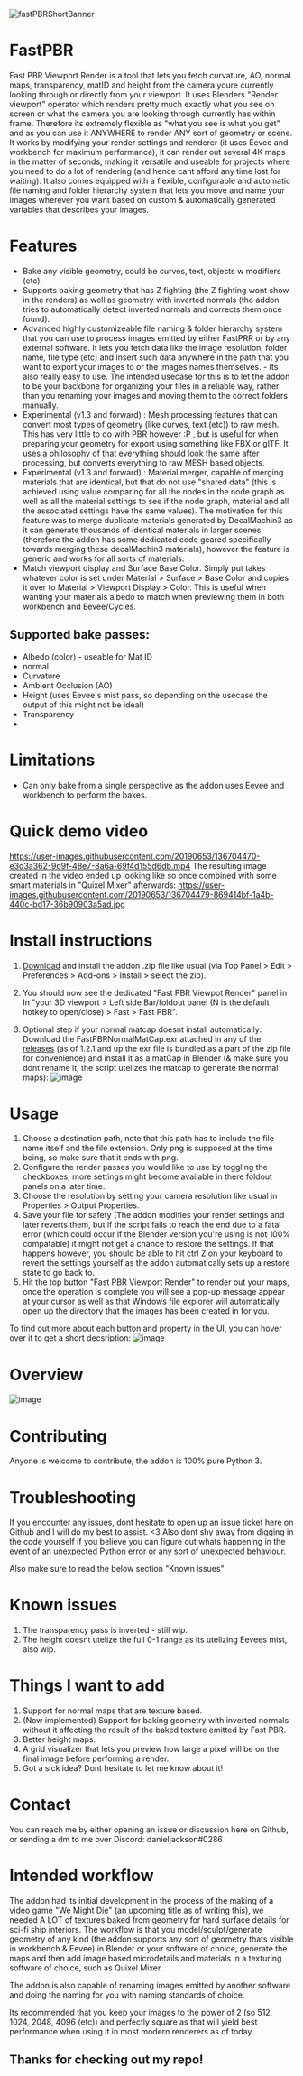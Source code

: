 <!-- 
![fastPBRBanner](https://user-images.githubusercontent.com/20190653/143656184-ede0ab79-f67a-499b-858c-92e593377941.jpg)
-->
![fastPBRShortBanner](https://user-images.githubusercontent.com/20190653/143673710-58680963-e937-478d-8d06-dcc9cdacddd2.jpg)

# FastPBR

Fast PBR Viewport Render is a tool that lets you fetch curvature, AO, normal maps, transparency, matID and height from the camera youre currently looking through or directly from your viewport. It uses Blenders "Render viewport" operator which renders pretty much exactly what you see on screen or what the camera you are looking through currently has within frame. Therefore its extremely flexible as "what you see is what you get" and as you can use it ANYWHERE to render ANY sort of geometry or scene. It works by modifying your render settings and renderer (it uses Eevee and workbench for maximum performance), it can render out several 4K maps in the matter of seconds, making it versatile and useable for projects where you need to do a lot of rendering (and hence cant afford any time lost for waiting). It also comes equipped with a flexible, configurable and automatic file naming and folder hierarchy system that lets you move and name your images wherever you want based on custom &amp; automatically generated variables that describes your images.

# Features
* Bake any visible geometry, could be curves, text, objects w modifiers (etc).
* Supports baking geometry that has Z fighting (the Z fighting wont show in the renders) as well as geometry with inverted normals (the addon tries to automatically detect inverted normals and corrects them once found).
* Advanced highly customizeable file naming & folder hierarchy system that you can use to process images emitted by either FastPRR or by any external software. It lets you fetch data like the image resolution, folder name, file type (etc) and insert such data anywhere in the path that you want to export your images to or the images names themselves. - Its also really easy to use. The intended usecase for this is to let the addon to be your backbone for organizing your files in a reliable way, rather than you renaming your images and moving them to the correct folders manually.
* Experimental (v1.3 and forward) : Mesh processing features that can convert most types of geometry (like curves, text (etc)) to raw mesh. This has very little to do with PBR however :P , but is useful for when preparing your geometry for export using something like FBX or glTF. It uses a philosophy of that everything should look the same after processing, but converts everything to raw MESH based objects. 
* Experimental (v1.3 and forward) : Material merger, capable of merging materials that are identical, but that do not use "shared data" (this is achieved using value comparing for all the nodes in the node graph as well as all the material settings to see if the node graph, material and all the associated settings have the same values). The motivation for this feature was to merge duplicate materials generated by DecalMachin3 as it can generate thousands of identical materials in larger scenes (therefore the addon has some dedicated code geared specifically towards merging these decalMachin3 materials), however the feature is generic and works for all sorts of materials.
* Match viewport display and Surface Base Color. Simply put takes whatever color is set under Material > Surface > Base Color and copies it over to Material > Viewport Display > Color. This is useful when wanting your materials albedo to match when previewing them in both workbench and Eevee/Cycles.
## Supported bake passes:
* Albedo (color) - useable for Mat ID
* normal
* Curvature
* Ambient Occlusion (AO)
* Height (uses Eevee's mist pass, so depending on the usecase the output of this might not be ideal)
* Transparency
* 
# Limitations
* Can only bake from a single perspective as the addon uses Eevee and workbench to perform the bakes.

# Quick demo video

https://user-images.githubusercontent.com/20190653/136704470-e3d3a362-9d9f-48e7-8a6a-69f4d155d6db.mp4
The resulting image created in the video ended up looking like so once combined with some smart materials in "Quixel Mixer" afterwards:
https://user-images.githubusercontent.com/20190653/136704479-869414bf-1a4b-440c-bd17-36b90903a5ad.jpg


# Install instructions

1. [Download](https://github.com/ItsCubeTime/FastPBR/releases) and install the addon .zip file like usual (via Top Panel > Edit > Preferences > Add-ons > Install > select the zip).

2. You should now see the dedicated "Fast PBR Viewpot Render" panel in In "your 3D viewport > Left side Bar/foldout panel (N is the default hotkey to open/close) > Fast > Fast PBR".

4. Optional step if your normal matcap doesnt install automatically: Download the FastPBRNormalMatCap.exr attached in any of the [releases](https://github.com/ItsCubeTime/FastPBR/releases) (as of 1.2.1 and up the exr file is bundled as a part of the zip file for convenience) and install it as a matCap in Blender (& make sure you dont rename it, the script utelizes the matcap to generate the normal maps):
![image](https://user-images.githubusercontent.com/20190653/136703921-1df20cef-71d8-4ca2-af3f-72d43ecad2f3.png)

# Usage

1. Choose a destination path, note that this path has to include the file name itself and the file extension. Only png is supposed at the time being, so make sure that it ends with png.
2. Configure the render passes you would like to use by toggling the checkboxes, more settings might become available in there foldout panels on a later time.
3. Choose the resolution by setting your camera resolution like usual in Properties > Output Properties.
4. Save your file for safety (The addon modifies your render settings and later reverts them, but if the script fails to reach the end due to a fatal error (which could occur if the Blender version you're using is not 100% compatable) it might not get a chance to restore the settings. If that happens however, you should be able to hit ctrl Z on your keyboard to revert the settings yourself as the addon automatically sets up a restore state to go back to.
5. Hit the top button "Fast PBR Viewport Render" to render out your maps, once the operation is complete you will see a pop-up message appear at your cursor as well as that Windows file explorer will automatically open up the directory that the images has been created in for you.

To find out more about each button and property in the UI, you can hover over it to get a short decsription:
![image](https://user-images.githubusercontent.com/20190653/136705600-442c0aa1-3f48-4595-860d-9d6a7ec426e6.png)

# Overview
![image](https://user-images.githubusercontent.com/20190653/143656380-2e4c28b8-c64d-47ba-bd23-d3e613b3d0ec.png)
# Contributing

Anyone is welcome to contribute, the addon is 100% pure Python 3.

# Troubleshooting

If you encounter any issues, dont hesitate to open up an issue ticket here on Github and I will do my best to assist. <3 Also dont shy away from digging in the code yourself if you believe you can figure out whats happening in the event of an unexpected Python error or any sort of unexpected behaviour.

Also make sure to read the below section "Known issues"

# Known issues

1. The transparency pass is inverted - still wip.
2. The height doesnt utelize the full 0-1 range as its utelizing Eevees mist, also wip.

# Things I want to add

1. Support for normal maps that are texture based.
2. (Now implemented) Support for baking geometry with inverted normals without it affecting the result of the baked texture emitted by Fast PBR.
3. Better height maps.
4. A grid visualizer that lets you preview how large a pixel will be on the final image before performing a render.
5. Got a sick idea? Dont hesitate to let me know about it!

# Contact

You can reach me by either opening an issue or discussion here on Github, or sending a dm to me over Discord: danieljackson#0286

# Intended workflow

The addon had its initial development in the process of the making of a video game "We Might Die" (an upcoming title as of writing this), we needed A LOT of textures baked from geometry for hard surface details for sci-fi ship interiors. The workflow is that you model/sculpt/generate geometry of any kind (the addon supports any sort of geometry thats visible in workbench & Eevee) in Blender or your software of choice, generate the maps and then add image based microdetails and materials in a texturing software of choice, such as Quixel Mixer.

The addon is also capable of renaming images emitted by another software and doing the naming for you with naming standards of choice.

Its recommended that you keep your images to the power of 2 (so 512, 1024, 2048, 4096 (etc)) and perfectly square as that will yield best performance when using it in most modern renderers as of today.

## Thanks for checking out my repo!
